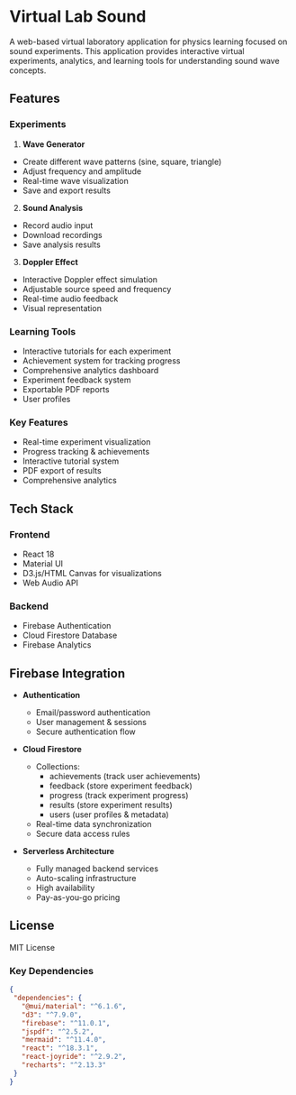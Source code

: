 # Virtual Lab Sound

A web-based virtual laboratory application for physics learning focused on sound experiments. This application provides interactive virtual experiments, analytics, and learning tools for understanding sound wave concepts.

## Features

### Experiments
1. **Wave Generator**
  - Create different wave patterns (sine, square, triangle)  
  - Adjust frequency and amplitude
  - Real-time wave visualization 
  - Save and export results

2. **Sound Analysis** 
  - Record audio input
  - Download recordings
  - Save analysis results 

3. **Doppler Effect**
  - Interactive Doppler effect simulation
  - Adjustable source speed and frequency
  - Real-time audio feedback
  - Visual representation

### Learning Tools
- Interactive tutorials for each experiment
- Achievement system for tracking progress  
- Comprehensive analytics dashboard
- Experiment feedback system
- Exportable PDF reports
- User profiles

### Key Features
- Real-time experiment visualization
- Progress tracking & achievements
- Interactive tutorial system
- PDF export of results
- Comprehensive analytics

## Tech Stack
### Frontend
- React 18
- Material UI 
- D3.js/HTML Canvas for visualizations
- Web Audio API

### Backend  
- Firebase Authentication
- Cloud Firestore Database
- Firebase Analytics

## Firebase Integration
- **Authentication**
  - Email/password authentication
  - User management & sessions
  - Secure authentication flow

- **Cloud Firestore**
  - Collections:
    - achievements (track user achievements)
    - feedback (store experiment feedback)
    - progress (track experiment progress)
    - results (store experiment results)
    - users (user profiles & metadata)
  - Real-time data synchronization
  - Secure data access rules

- **Serverless Architecture**
  - Fully managed backend services
  - Auto-scaling infrastructure
  - High availability
  - Pay-as-you-go pricing

## License
MIT License

### Key Dependencies
```json
{
 "dependencies": {
   "@mui/material": "^6.1.6",
   "d3": "^7.9.0", 
   "firebase": "^11.0.1",
   "jspdf": "^2.5.2",
   "mermaid": "^11.4.0",
   "react": "^18.3.1",
   "react-joyride": "^2.9.2",
   "recharts": "^2.13.3"
 }
}



